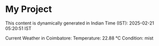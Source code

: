 # My Project

This content is dynamically generated in Indian Time (IST): 2025-02-21 05:20:51 IST


Current Weather in Coimbatore:
Temperature: 22.88 °C
Condition: mist
